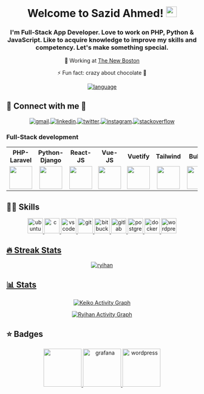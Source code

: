 <h1 align="center">
    Welcome to Sazid Ahmed!
    <img src="https://media.giphy.com/media/hvRJCLFzcasrR4ia7z/giphy.gif" width="28">
  </h1>
  
  <h3 align="center">I'm Full-Stack App Developer. Love to work on PHP, Python & JavaScript. Like to acquire knowledge to improve my skills and competency. Let's make something special.
</h3>
  
  <p align="center"> 💼 Working at <a href="https://www.thenewboston.com">The New Boston</a> </p> 
  <p align="center"> ⚡ Fun fact: crazy about chocolate 🍫 </p>
  
  
  <p align="center">
    <a href="https://github-readme-stats.vercel.app/api/top-langs/?username=SazidAhmed&theme=radical&langs_count=10&layout=compact"><img alt="language" src="https://github-readme-stats.vercel.app/api/top-langs/?username=SazidAhmed&theme=radical&langs_count=10&layout=compact" /></a>
   </p>
  <h2>🔌 Connect with me 📱</h2>
  
  <p align="center">
    <a href="mailto:sazidahmed.official@gmail.com">
        <img align="center" src="https://github.com/keikomori/icons-badges/blob/master/badges/Gmail/gmail.svg" alt="gmail" />
    </a>
    <a href="https://www.linkedin.com/in/sazidahmed-codeman/">
      <img align="center" src="https://github.com/keikomori/icons-badges/blob/master/badges/LinkedIn/linkedin.svg" alt="linkedin" />
    </a>
    <a href="https://twitter.com/Sazid_Ahmed_">
      <img align="center" src="https://github.com/keikomori/icons-badges/blob/master/badges/Twitter/twitter.svg" alt="twitter" />
    </a>
    <a href="https://www.instagram.com/sazid_ahmed/">
      <img align="center" src="https://github.com/keikomori/icons-badges/blob/master/badges/Instagram/instagram.svg" alt="instagram" />
    </a>
    <a href="https://stackoverflow.com/users/14216560/sazid-ahmed">
      <img align="center" src="https://github.com/keikomori/icons-badges/blob/master/badges/Stackoverflow/stackoverflow.svg" alt="stackoverflow" />
    </a>
  </p>
  
  ### Full-Stack development
  
  <table>
    <tr>
      <th align="center">PHP-Laravel</th>
      <th align="center">Python-Django</th>
      <th align="center">React-JS</th>
      <th align="center">Vue-JS</th>
      <th align="center">Vuetify</th>
      <th align="center">Tailwind</th>
      <th align="center">Bulma</th>
    </tr>
      <td align="center">
        <img src="https://lh3.googleusercontent.com/proxy/MpHAjDJNLwy4S6SuQaRonoIytTGCRlAeaS-WAy_DOQm2emY0wJN4zPPK8d2BWNpN89-2wrk932ppbj1oF__I4UirF0Vj-j1erotX-AQFsToo70qd" height="60">
      </td>
      <td align="center">
        <img src="https://blog.knoldus.com/wp-content/uploads/2020/06/python-django.png" height="60">
      </td>
      <td align="center">
        <img src="https://www.mobinius.com/wp-content/uploads/2020/02/reactjs-2.png" height="60">
      </td>
     <td align="center">
        <img src="https://bloggingcoder.com/api/blog/photo/controlled-props-pattern" height="60">
      </td>
     <td align="center">
        <img src="https://techleran.up.seesaa.net/image/vuetify.png" height="60">
      </td>
     <td align="center">
        <img src="https://repository-images.githubusercontent.com/106017343/67c23f00-9462-11e9-9dba-c3970f6c612b" height="60">
      </td>
     <td align="center">
        <img src="https://mlbkvqdstzok.i.optimole.com/XiOrsDg-cjnQ82w9/w:auto/h:auto/q:auto/https://www.webexcept.com/wp-content/uploads/2019/08/bulma.jpg" height="60">
      </td>
  </table>
  
  <h2>👩‍💻 Skills</h2>
  
  <p align="center">
     <a href="https://ubuntu.com/"><img src="https://github.com/keikomori/icons-badges/blob/master/icons/Ubuntu/ubuntu.svg" alt="ubuntu" width="40" height="40"/>
    <a href="https://www.learn-c.org"><img src="https://github.com/keikomori/icons-badges/blob/master/icons/C/c.svg" alt="c" width="40" height="40"/>
    <a href="https://code.visualstudio.com"><img src="https://github.com/keikomori/icons-badges/blob/master/icons/VSCode/vscode.svg" alt="vscode" width="40" height="40"/>
    <a href="https://git-scm.com/"><img src="https://github.com/keikomori/icons-badges/blob/master/icons/Git/git.svg" alt="git" width="40" height="40"/>
    <a href="https://bitbucket.org/"><img src="https://github.com/keikomori/icons-badges/blob/master/icons/Bitbucket/bitbucket.svg" alt="bitbucket" width="40" height="40"/>
    <a href="https://gitlab.com/"><img src="https://github.com/keikomori/icons-badges/blob/master/icons/GitLab/gitlab.svg" alt="gitlab" width="40" height="40"/>
    <a href="https://www.microsoft.com/pt-br/windows/"><img src="https://github.com/keikomori/icons-badges/blob/master/icons/Postgresql/postgresql.png" alt="postgresql" width="40" height="40"/>
    <a href="https://www.docker.com/"><img src="https://github.com/keikomori/icons-badges/blob/master/icons/Docker/docker.svg" alt="docker" width="40" height="40"/>
    <a href="https://br.wordpress.org/"><img src="https://github.com/keikomori/icons-badges/blob/master/icons/WordPress/wordpress.svg" alt="wordpress" width="40" height="40"/>
  </p>
      
      
  <h2>🔥 Streak Stats</h2>
  
  <p align="center">
    <img src="http://github-readme-streak-stats.herokuapp.com?user=ryihan&theme=dracula" alt="ryihan" />
  </p>
  
  <h2>📊 Stats</h2>
  
  <p align="center">
  <a href="https://github.com/ashutosh00710/github-readme-activity-graph"><img alt="Keiko Activity Graph" src="https://activity-graph.herokuapp.com/graph?username=ryihan&bg_color=1F222E&color=F8D866&line=F85D7F&point=FFFFFF&hide_border=true" /></a>
  </p>
  
  
  <p align="center">
  <a  href="https://github-readme-stats.vercel.app/api?username=ryihan&count_private=true&show_icons=true&theme=radical"><img alt="Ryihan Activity Graph" src="https://github-readme-stats.vercel.app/api?username=ryihan&count_private=true&show_icons=true&theme=radical" /></a>
    
  </p>
  
  
  <h2>⭐ Badges</h2>
  
  <p align="center">
    <a href="https://www.credly.com/org/certiprof/badge/scrum-foundation-professional-certificate.1"><img src="https://github.com/keikomori/icons-badges/blob/master/badges/scrum-foundation-professional-certificate.1.png"  width="100" height="100"/>
    <a href="https://www.credly.com/earner/earned/badge/93bb1ef0-7d5d-4a0b-bd96-9b7b542c1677/"><img src="https://github.com/keikomori/icons-badges/blob/master/badges/cybersecurity-essentials.png" alt="grafana" width="100" height="100"/>
    <a href="https://www.credly.com/badges/2a093b9f-925d-43d0-932f-ad1fca326901/public_url"><img src="https://github.com/keikomori/icons-badges/blob/master/badges/networking-academy-learn-a-thon-2021.1.png" alt="wordpress" width="100" height="100"/>
  </p>
  
  <!--
  
  <p align="center"> If you consider buying me a coffee/tea 🥺👉👈 </p>
  <p align="center">
    <a href="https://www.buymeacoffee.com/keikomori" target="_blank"><img src="https://cdn.buymeacoffee.com/buttons/v2/default-red.png" alt="Buy Me A Coffee" width="150" ></a>
  </p>
  
   -->
  
